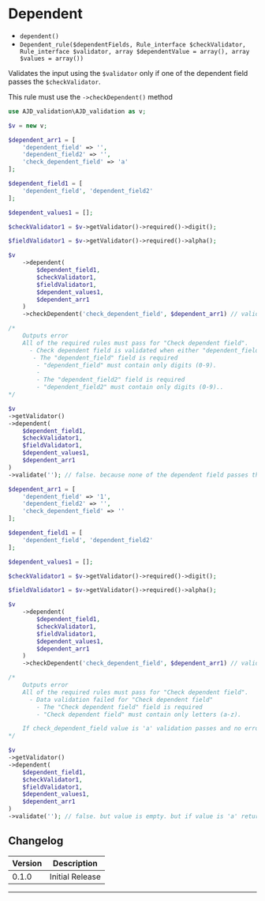 # Dependent

- `dependent()`
- `Dependent_rule($dependentFields, Rule_interface $checkValidator, Rule_interface $validator, array $dependentValue = array(), array $values = array())`

Validates the input using the `$validator` only if one of the dependent field passes the `$checkValidator`.

This rule must use the `->checkDependent()` method

```php
use AJD_validation\AJD_validation as v;

$v = new v;

$dependent_arr1 = [
	'dependent_field' => '',
	'dependent_field2' => '',
	'check_dependent_field' => 'a'
];

$dependent_field1 = [
	'dependent_field', 'dependent_field2'
];

$dependent_values1 = [];

$checkValidator1 = $v->getValidator()->required()->digit();

$fieldValidator1 = $v->getValidator()->required()->alpha();

$v 
	->dependent(
		$dependent_field1, 
		$checkValidator1,
		$fieldValidator1,
		$dependent_values1, 
		$dependent_arr1
	)
	->checkDependent('check_dependent_field', $dependent_arr1) // validation of check_dependent_field will not run because none of the dependent field passes the $checkValidator.

/*
	Outputs error
	All of the required rules must pass for "Check dependent field".
	  - Check dependent field is validated when either "dependent_field, dependent_field2" passes all the required rules. 
	   - The "dependent_field" field is required
	    - "dependent_field" must contain only digits (0-9).
	    - 
	    - The "dependent_field2" field is required
	    - "dependent_field2" must contain only digits (0-9).. 
*/

$v 
->getValidator()
->dependent(
	$dependent_field1, 
	$checkValidator1,
	$fieldValidator1,
	$dependent_values1, 
	$dependent_arr1
)
->validate(''); // false. because none of the dependent field passes the $checkValidator.

$dependent_arr1 = [
	'dependent_field' => '1',
	'dependent_field2' => '',
	'check_dependent_field' => ''
];

$dependent_field1 = [
	'dependent_field', 'dependent_field2'
];

$dependent_values1 = [];

$checkValidator1 = $v->getValidator()->required()->digit();

$fieldValidator1 = $v->getValidator()->required()->alpha();

$v 
	->dependent(
		$dependent_field1, 
		$checkValidator1,
		$fieldValidator1,
		$dependent_values1, 
		$dependent_arr1
	)
	->checkDependent('check_dependent_field', $dependent_arr1) // validation of check_dependent_field will run because one of the dependent field passes the $checkValidator.

/*
	Outputs error
	All of the required rules must pass for "Check dependent field".
	  - Data validation failed for "Check dependent field"
	    - The "Check dependent field" field is required
	    - "Check dependent field" must contain only letters (a-z).

	If check_dependent_field value is 'a' validation passes and no error will be printed
*/

$v 
->getValidator()
->dependent(
	$dependent_field1, 
	$checkValidator1,
	$fieldValidator1,
	$dependent_values1, 
	$dependent_arr1
)
->validate(''); // false. but value is empty. but if value is 'a' returns true.

```

## Changelog

Version | Description
--------|-------------
  0.1.0 | Initial Release

***
